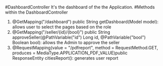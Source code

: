 #DashboardController
 It's the dashboard of the the Application.
#Methods within the DashboardController
1.  @GetMapping("/dashboard")  public String getDashboard(Model model): allows user to select the  pages based on the role
2.  @GetMapping("/seller/{id}/{bool}")  public String approveSeller(@PathVariable("id") Long id, @PathVariable("bool") Boolean bool): allows the Admin to approve the seller 
3.   @RequestMapping(value = "/pdfreport", method = RequestMethod.GET,
                produces = MediaType.APPLICATION_PDF_VALUE)public ResponseEntity<InputStreamResource> citiesReport(): generates user report

 